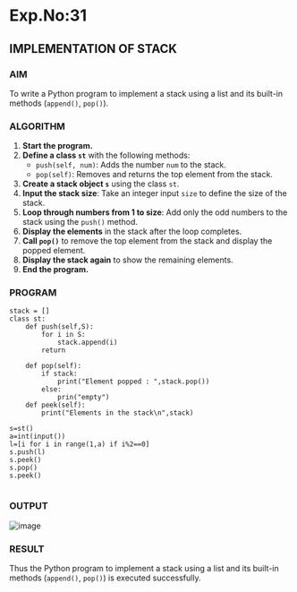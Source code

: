 # Exp.No:31  
## IMPLEMENTATION OF STACK


### AIM  
To write a Python program to implement a stack using a list and its built-in methods (`append()`, `pop()`).


### ALGORITHM

1. **Start the program.**
2. **Define a class `st`** with the following methods:
   - `push(self, num)`: Adds the number `num` to the stack.
   - `pop(self)`: Removes and returns the top element from the stack.
3. **Create a stack object `s`** using the class `st`.
4. **Input the stack size**: Take an integer input `size` to define the size of the stack.
5. **Loop through numbers from 1 to size**: Add only the odd numbers to the stack using the `push()` method.
6. **Display the elements** in the stack after the loop completes.
7. **Call `pop()`** to remove the top element from the stack and display the popped element.
8. **Display the stack again** to show the remaining elements.
9. **End the program.**


### PROGRAM

```
stack = []
class st:
    def push(self,S):
        for i in S:
            stack.append(i)
        return
    
    def pop(self):
        if stack:
            print("Element popped : ",stack.pop())
        else:
            prin("empty")
    def peek(self):
        print("Elements in the stack\n",stack)
    
s=st()
a=int(input())
l=[i for i in range(1,a) if i%2==0]
s.push(l)
s.peek()
s.pop()
s.peek()
 

```
### OUTPUT

![image](https://github.com/user-attachments/assets/84a66f0d-3b8a-47e6-b75e-9aa27edb5536)

### RESULT
Thus the Python program to implement a stack using a list and its built-in methods (`append()`, `pop()`) is executed successfully.

